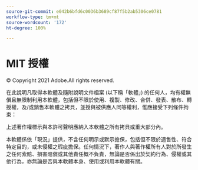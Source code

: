```yaml
---
source-git-commit: e042b6bfd6c0036b3689cf87f5b2ab5306ce0781
workflow-type: tm+mt
source-wordcount: '172'
ht-degree: 100%

---
```

# MIT 授權

© Copyright 2021 Adobe.All rights reserved.

在此說明凡取得本軟體及隨附說明文件檔案 (以下稱「軟體」) 的任何人，均有權無償且無限制利用本軟體，包括但不限於使用、複製、修改、合併、發表、散布、轉授權，及/或銷售本軟體之拷貝，並授與被供應人同等權利，惟應接受下列條件拘束：

上述著作權標示與本許可聲明應納入本軟體之所有拷貝或重大部分內。

本軟體係依「現況」提供，不含任何明示或默示擔保，包括但不限於適售性、符合特定目的，或未侵權之瑕疵擔保。任何情況下，著作人與著作權所有人對於所發生之任何索賠、損害賠償或其他責任概不負責，無論是否係出於契約行為、侵權或其他行為，亦無論是否與本軟體本身、使用或利用本軟體有關。
